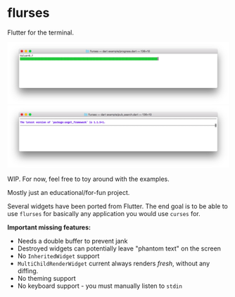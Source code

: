 # flurses
Flutter for the terminal.

![screenshot](screenshot.png)
![screenshot](screenshot2.png)

WIP. For now, feel free to toy around with the examples.

Mostly just an educational/for-fun project.

Several widgets have been ported from Flutter. The end goal is to be able
to use `flurses` for basically any application you would use `curses` for.

**Important missing features:**
* Needs a double buffer to prevent jank
* Destroyed widgets can potentially leave "phantom text" on the screen
* No `InheritedWidget` support
* `MultiChildRenderWidget` current always renders *fresh*, without any diffing.
* No theming support
* No keyboard support - you must manually listen to `stdin`
